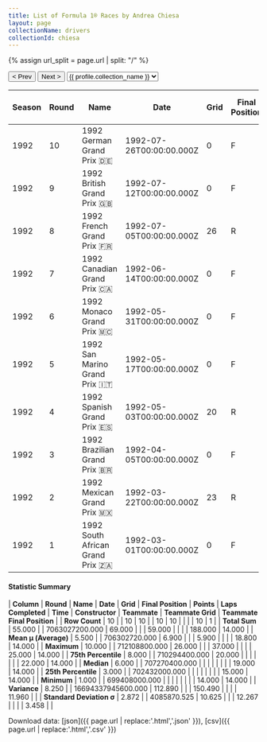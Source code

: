 ```yaml
---
title: List of Formula 1® Races by Andrea Chiesa
layout: page
collectionName: drivers
collectionId: chiesa
---
```


{% assign url_split = page.url | split: "/" %}
<div id="collection-navigation">
<button onclick="selector.options[selector.selectedIndex-1].value && (window.location = selector.options[selector.selectedIndex-1].value);">&lt; Prev</button>
<button onclick="selector.options[selector.selectedIndex+1].value && (window.location = selector.options[selector.selectedIndex+1].value);">Next &gt;</button>
<select id="selector" onchange="this.options[this.selectedIndex].value && (window.location = this.options[this.selectedIndex].value);">
  {% for collectionId in site.data[page.collectionName].refs %}
    {% if collectionId == page.collectionId %}
      {% assign selected = "selected" %}
    {% else %}
      {% assign selected = "" %}
    {% endif %}
    {% assign profile = site.data[page.collectionName][collectionId].profile %}
    <option value="/f1/{{ page.collectionName }}/{{ collectionId }}/{{ url_split[4] }}" {{ selected }}>{{ profile.collection_name }}</option>
  {% endfor %}
</select>
</div>

| Season | Round | Name | Date | Grid | Final Position | Points | Laps Completed | Time | Constructor | Teammate | Teammate Grid | Teammate Final Position |
|--|--|--|--|--|--|--|--|--|--|--|--|--|
| 1992 | 10 | 1992 German Grand Prix 🇩🇪 | 1992-07-26T00:00:00.000Z | 0 | F | 0.0 | 0 |   | Fondmetal 🇮🇹 | [Gabriele Tarquini 🇮🇹](/f1/drivers/tarquini) | 19 | R |
| 1992 | 9 | 1992 British Grand Prix 🇬🇧 | 1992-07-12T00:00:00.000Z | 0 | F | 0.0 | 0 |   | Fondmetal 🇮🇹 | [Gabriele Tarquini 🇮🇹](/f1/drivers/tarquini) | 15 | 14 |
| 1992 | 8 | 1992 French Grand Prix 🇫🇷 | 1992-07-05T00:00:00.000Z | 26 | R | 0.0 | 0 |   | Fondmetal 🇮🇹 | [Gabriele Tarquini 🇮🇹](/f1/drivers/tarquini) | 23 | R |
| 1992 | 7 | 1992 Canadian Grand Prix 🇨🇦 | 1992-06-14T00:00:00.000Z | 0 | F | 0.0 | 0 |   | Fondmetal 🇮🇹 | [Gabriele Tarquini 🇮🇹](/f1/drivers/tarquini) | 18 | R |
| 1992 | 6 | 1992 Monaco Grand Prix 🇲🇨 | 1992-05-31T00:00:00.000Z | 0 | F | 0.0 | 0 |   | Fondmetal 🇮🇹 | [Gabriele Tarquini 🇮🇹](/f1/drivers/tarquini) | 25 | R |
| 1992 | 5 | 1992 San Marino Grand Prix 🇮🇹 | 1992-05-17T00:00:00.000Z | 0 | F | 0.0 | 0 |   | Fondmetal 🇮🇹 | [Gabriele Tarquini 🇮🇹](/f1/drivers/tarquini) | 22 | R |
| 1992 | 4 | 1992 Spanish Grand Prix 🇪🇸 | 1992-05-03T00:00:00.000Z | 20 | R | 0.0 | 22 |   | Fondmetal 🇮🇹 | [Gabriele Tarquini 🇮🇹](/f1/drivers/tarquini) | 18 | R |
| 1992 | 3 | 1992 Brazilian Grand Prix 🇧🇷 | 1992-04-05T00:00:00.000Z | 0 | F | 0.0 | 0 |   | Fondmetal 🇮🇹 | [Gabriele Tarquini 🇮🇹](/f1/drivers/tarquini) | 19 | R |
| 1992 | 2 | 1992 Mexican Grand Prix 🇲🇽 | 1992-03-22T00:00:00.000Z | 23 | R | 0.0 | 37 |   | Fondmetal 🇮🇹 | [Gabriele Tarquini 🇮🇹](/f1/drivers/tarquini) | 14 | R |
| 1992 | 1 | 1992 South African Grand Prix 🇿🇦 | 1992-03-01T00:00:00.000Z | 0 | F | 0.0 | 0 |   | Fondmetal 🇮🇹 | [Gabriele Tarquini 🇮🇹](/f1/drivers/tarquini) | 15 | R |

#### Statistic Summary

| **Column** | **Round** | **Name** | **Date** | **Grid** | **Final Position** | **Points** | **Laps Completed** | **Time** | **Constructor** | **Teammate** | **Teammate Grid** | **Teammate Final Position** |
| **Row Count** | 10 |  | 10 | 10 |  | 10 | 10 |  |  |  | 10 | 1 |
| **Total Sum** | 55.000 |  | 7063027200.000 | 69.000 |  |  | 59.000 |  |  |  | 188.000 | 14.000 |
| **Mean μ (Average)** | 5.500 |  | 706302720.000 | 6.900 |  |  | 5.900 |  |  |  | 18.800 | 14.000 |
| **Maximum** | 10.000 |  | 712108800.000 | 26.000 |  |  | 37.000 |  |  |  | 25.000 | 14.000 |
| **75th Percentile** | 8.000 |  | 710294400.000 | 20.000 |  |  |  |  |  |  | 22.000 | 14.000 |
| **Median** | 6.000 |  | 707270400.000 |  |  |  |  |  |  |  | 19.000 | 14.000 |
| **25th Percentile** | 3.000 |  | 702432000.000 |  |  |  |  |  |  |  | 15.000 | 14.000 |
| **Minimum** | 1.000 |  | 699408000.000 |  |  |  |  |  |  |  | 14.000 | 14.000 |
| **Variance** | 8.250 |  | 16694337945600.000 | 112.890 |  |  | 150.490 |  |  |  | 11.960 |  |
| **Standard Deviation σ** | 2.872 |  | 4085870.525 | 10.625 |  |  | 12.267 |  |  |  | 3.458 |  |

Download data: [json]({{ page.url | replace:'.html','.json' }}), [csv]({{ page.url | replace:'.html','.csv' }})
